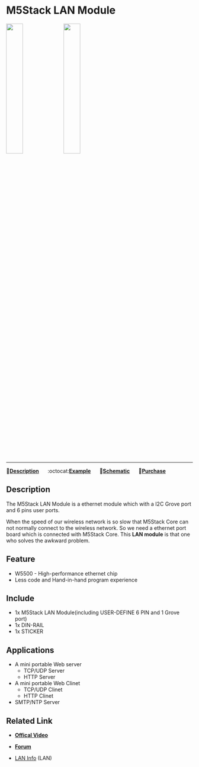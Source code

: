 # M5Stack LAN Module

<img src="assets/img/product_pics/modules/module_lan_01.png" width="30%" height="30%"> <img src="assets/img/product_pics/modules/module_lan_02.png" width="30%" height="30%">

***

:memo:**[Description](#Description)**&nbsp;&nbsp;&nbsp;&nbsp;&nbsp;&nbsp;:octocat:**[Example](#Example)**&nbsp;&nbsp;&nbsp;&nbsp;&nbsp;&nbsp;:electric_plug:**[Schematic](#Schematic)**&nbsp;&nbsp;&nbsp;&nbsp;&nbsp;&nbsp;🛒**[Purchase](https://www.aliexpress.com/store/product/M5Stack-New-Arrival-LAN-Module-with-W5500-Chip-LanProto-Ethernet-convert-Network-Module-Microcontroller-for-Arduino/3226069_32904089417.html)**

## Description

The M5Stack LAN Module is a ethernet module which with a I2C Grove port and 6 pins user ports.

When the speed of our wireless network is so slow that M5Stack Core can not normally connect to the wireless network.
So we need a ethernet port board which is connected with M5Stack Core. This **LAN module** is that one who solves the awkward problem.


## Feature

- W5500 - High-performance ethernet chip
- Less code and Hand-in-hand program experience

## Include

-  1x M5Stack LAN Module(including USER-DEFINE 6 PIN and 1 Grove port)
-  1x DIN-RAIL
-  1x STICKER

## Applications

- A mini portable Web server
  + TCP/UDP Server
  + HTTP Server
- A mini portable Web Clinet
  + TCP/UDP Clinet
  + HTTP Clinet
- SMTP/NTP Server

## Related Link

- **[Offical Video](https://www.youtube.com/channel/UCozgFVglWYQXbvTmGyS739w)**

- **[Forum](http://forum.m5stack.com/)**

-  [LAN Info](https://www.u-blox.com/zh/product/neo-m8-series) (LAN)
